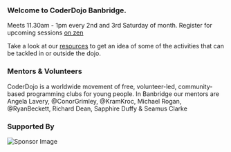### Welcome to CoderDojo Banbridge.
Meets 11.30am - 1pm every 2nd and 3rd Saturday of month. Register for upcoming sessions [on zen](https://zen.coderdojo.com/dojos/gb/community-room-tesco-extra-bridgewater-bt-3-2-4lf/banbridge-co-down-banbridge-enterprise-centre)

Take a look at our [resources](resources/index.md) to get an idea of some of the activities that can be tackled in or outside the dojo.

### Mentors & Volunteers
CoderDojo is a worldwide movement of free, volunteer-led, community-based programming clubs for young people. In Banbridge our mentors are Angela Lavery, @ConorGrimley, @KramKroc, Michael Rogan, @RyanBeckett, Richard Dean, Sapphire Duffy & Seamus Clarke 

### Supported By

![Sponsor Image](http://bdelonline.com/wp-content/uploads/2016/10/logo.png)
